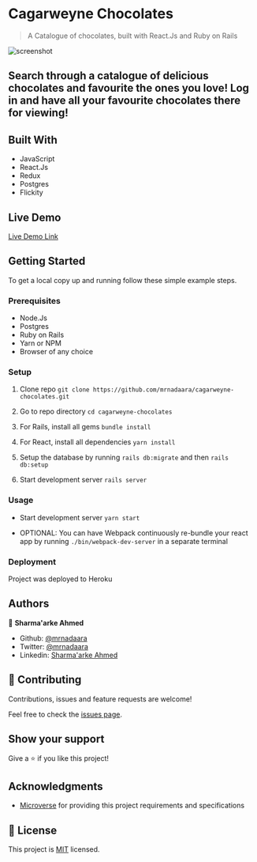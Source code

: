 # Cagarweyne Chocolates

> A Catalogue of chocolates, built with React.Js and Ruby on Rails

![screenshot](./docs/demo.gif)

## Search through a catalogue of delicious chocolates and favourite the ones you love! Log in and have all your favourite chocolates there for viewing!

## Built With

- JavaScript
- React.Js
- Redux
- Postgres
- Flickity

## Live Demo

[Live Demo Link](https://leoandahmedbookstore.herokuapp.com/)

## Getting Started

To get a local copy up and running follow these simple example steps.

### Prerequisites

- Node.Js
- Postgres
- Ruby on Rails
- Yarn or NPM
- Browser of any choice

### Setup

1. Clone repo ``` git clone https://github.com/mrnadaara/cagarweyne-chocolates.git ```

2. Go to repo directory ``` cd cagarweyne-chocolates ```

3. For Rails, install all gems ``` bundle install ```

4. For React, install all dependencies ``` yarn install ```

5. Setup the database by running ``` rails db:migrate ``` and then ``` rails db:setup ``` 

6. Start development server ``` rails server ```

### Usage

- Start development server ``` yarn start ```

- OPTIONAL: You can have Webpack continuously re-bundle 
your react app by running ``` ./bin/webpack-dev-server ``` in a separate terminal

### Deployment

Project was deployed to Heroku

## Authors

👤 **Sharma'arke Ahmed**

- Github: [@mrnadaara](https://github.com/mrnadaara)
- Twitter: [@mrnadaara](https://twitter.com/mrnadaara)
- Linkedin: [Sharma'arke Ahmed](https://www.linkedin.com/in/sharmarke-ahmed/)

## 🤝 Contributing

Contributions, issues and feature requests are welcome!

Feel free to check the [issues page](issues/).

## Show your support

Give a ⭐️ if you like this project!

## Acknowledgments

- [Microverse](https://www.microverse.org/) for providing this project requirements and specifications

## 📝 License

This project is [MIT](lic.url) licensed.
